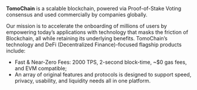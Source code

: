 **TomoChain** is a scalable blockchain, powered via Proof-of-Stake Voting consensus and used commercially by companies globally.

Our mission is to accelerate the onboarding of millions of users by empowering today’s applications with technology that masks the friction of Blockchain, all while retaining its underlying benefits.
TomoChain’s technology and DeFi (Decentralized Finance)-focused flagship products include:

- Fast & Near-Zero Fees: 2000 TPS, 2-second block-time, ~$0 gas fees, and EVM compatible;
- An array of original features and protocols is designed to support speed, privacy, usability, and liquidity needs all in one platform.
